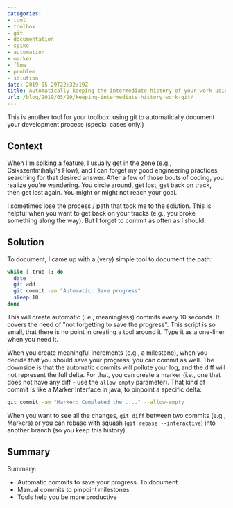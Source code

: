 ```yaml
---
categories:
- tool
- toolbox
- git
- documentation
- spike
- automation
- marker
- flow
- problem
- solution
date: 2019-05-29T22:32:19Z
title: Automatically keeping the intermediate history of your work using git
url: /blog/2019/05/29/keeping-intermediate-history-work-git/
---
```


This is another tool for your toolbox: using git to automatically document your development process (special cases only.)

## Context

When I'm spiking a feature, I usually get in the zone (e.g., Csikszentmihalyi's Flow), and I can forget my good engineering practices, searching for that desired answer. After a few of those bouts of coding, you realize you're wandering. You circle around, get lost, get back on track, then get lost again. You might or might not reach your goal.

I sometimes lose the process / path that took me to the solution. This is helpful when you want to get back on your tracks (e.g., you broke something along the way). But I forget to commit as often as I should.

## Solution

To document, I came up with a (very) simple tool to document the path:

```bash
while [ true ]; do
  date
  git add .
  git commit -am "Automatic: Save progress"
  sleep 10
done
```

This will create automatic (i.e., meaningless) commits every 10 seconds. It covers the need of "not forgetting to save the progress". This script is so small, that there is no point in creating a tool around it. Type it as a one-liner when you need it.

When you create meaningful increments (e.g., a milestone), when you decide that you should save your progress, you can commit as well. The downside is that the automatic commits will pollute your log, and the diff will not represent the full delta. For that, you can create a marker (i.e., one that does not have any diff - use the `allow-empty` parameter). That kind of commit is like a Marker Interface in java, to pinpoint a specific delta:

```bash
git commit -am "Marker: Completed the ...." --allow-empty
```

When you want to see all the changes, `git diff` between two commits (e.g., Markers) or you can rebase with squash (`git rebase --interactive`) into another branch (so you keep this history).

## Summary

Summary:

  * Automatic commits to save your progress. To document
  * Manual commits to pinpoint milestones
  * Tools help you be more productive

